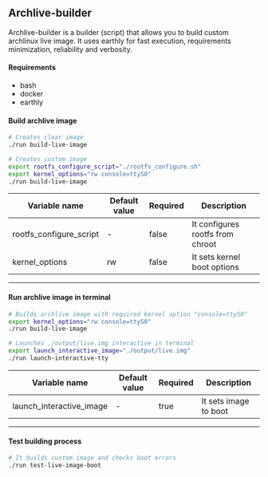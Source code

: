 ## Archlive-builder
Archlive-builder is a builder (script) that allows you to build custom
archlinux live image. It uses earthly for fast execution, requirements
minimization, reliability and verbosity.

#### Requirements
- bash
- docker
- earthly

#### Build archlive image

```bash
# Creates clear image
./run build-live-image

# Creates custom image
export rootfs_configure_script="./rootfs_configure.sh"
export kernel_options="rw console=ttyS0"
./run build-live-image
```

Variable name | Default value | Required | Description
-|-|- | -
rootfs_configure_script | - | false | It configures rootfs from chroot
kernel_options | rw | false | It sets kernel boot options


---
#### Run archlive image in terminal
```bash
# Builds archlive image with required kernel option "console=ttyS0"
export kernel_options="rw console=ttyS0"
./run build-live-image

# Launches ./output/live.img interactive in terminal
export launch_interactive_image="./output/live.img"
./run launch-interactive-tty
```

Variable name | Default value | Required | Description
-|-|- | -
launch_interactive_image | - | true | It sets image to boot


---
#### Test building process
```bash
# It builds custom image and checks boot errors
./run test-live-image-boot
```
